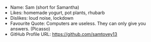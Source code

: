 - Name: Sam (short for Samantha)
- Likes: homemade yogurt, pot plants, rhubarb
- Dislikes: loud noise, lockdown
- Favourite Quote: Computers are useless. They can only give you answers. (Picasso)
- GitHub Profile URL: https://github.com/samtovey13
